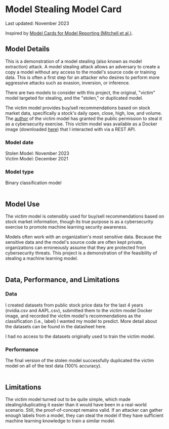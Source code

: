 # Model Stealing Model Card

Last updated: November 2023

Inspired by [Model Cards for Model Reporting (Mitchell et al.)](https://arxiv.org/abs/1810.03993).

## Model Details

This is a demonstration of a model stealing (also known as model extraction) attack. A model stealing attack allows an adversary to create a copy a model without any access to the model's source code or training data. This is often a first step for an attacker who desires to perform more aggressive attacks such as evasion, inversion, or inference.

There are two models to consider with this project, the original, "victim" model targeted for stealing, and the "stolen," or duplicated model.

The victim model provides buy/sell recommendations based on stock market data, specifically a stock's daily open, close, high, low, and volume. The [author](https://github.com/JosephTLucas) of the victim model has granted the public permission to steal it as a cybersecurity exercise. This victim model was available as a Docker image (downloaded [here](https://github.com/JosephTLucas/HackThisAI/tree/main/challenge/medium_stonks)) that I interacted with via a REST API.

### Model date

Stolen Model: November 2023<br> 
Victim Model: December 2021

### Model type

Binary classification model
<br><br>
## Model Use

The victim model is ostensibly used for buy/sell recommendations based on stock market information, though its true purpose is as a cybersecurity exercise to promote machine learning security awareness.

Models often work with an organization's most sensitive data. Because the sensitive data and the model's source code are often kept private, organizations can erroneously assume that they are protected from cybersecurity threats. This project is a demonstration of the feasibility of stealing a machine learning model.
<br><br>
## Data, Performance, and Limitations

### Data 

I created datasets from public stock price data for the last 4 years (nvidia.csv and AAPL.csv), submitted them to the victim model Docker image, and recorded the victim model's recommendations as the classification (i.e., label) I wanted my model to predict. More detail about the datasets can be found in the datasheet here.

I had no access to the datasets originally used to train the victim model.

### Performance 

The final version of the stolen model successfully duplicated the victim model on all of the test data (100% accuracy). 
<br><br>
## Limitations

The victim model turned out to be quite simple, which made stealing/duplicating it easier than it would have been in a real-world scenario. Still, the proof-of-concept remains valid. If an attacker can gather enough labels from a model, they can steal the model if they have sufficient machine learning knowledge to train a similar model.


